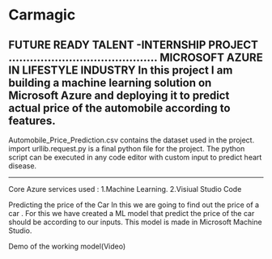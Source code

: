 # Carmagic
FUTURE READY TALENT -INTERNSHIP PROJECT
..........................................
MICROSOFT AZURE IN LIFESTYLE INDUSTRY
In this project I am building a machine learning solution on Microsoft Azure and deploying it to predict actual price of the automobile according to features.
-----------------------------------------------------------------------------------------------
Automobile_Price_Prediction.csv contains the dataset used in the project.
import urllib.request.py is a final python file for the project.
The python script can be executed in any code editor with custom input to predict heart disease.

-------------------------------------------------------------------------------------------------
Core Azure services used :
1.Machine Learning.
2.Visiual Studio Code


Predicting the price of the Car 
In this we are going to find out the price of a car .
For this we have created a ML model that predict the price of the car should be according to our inputs.
This model is made in Microsoft Machine Studio.






Demo of the working model(Video)








